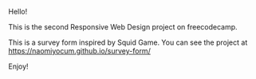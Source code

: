 Hello!

This is the second Responsive Web Design project on freecodecamp.

This is a survey form inspired by Squid Game. You can see the project at https://naomiyocum.github.io/survey-form/

Enjoy!
